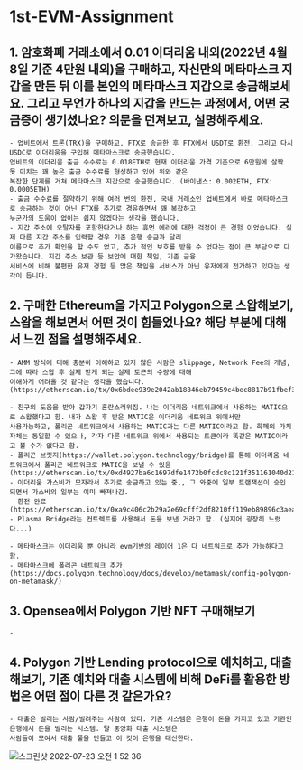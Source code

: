 # 1st-EVM-Assignment

## 1. 암호화폐 거래소에서 0.01 이더리움 내외(2022년 4월 8일 기준 4만원 내외)을 구매하고, 자신만의 메타마스크 지갑을 만든 뒤 이를 본인의 메타마스크 지갑으로 송금해보세요. 그리고 무언가 하나의 지갑을 만드는 과정에서, 어떤 궁금증이 생기셨나요? 의문을 던져보고, 설명해주세요.
    - 업비트에서 트론(TRX)을 구매하고, FTX로 송금한 후 FTX에서 USDT로 환전, 그리고 다시 USDC로 이더리움을 구입해 메타마스크로 송금했습니다.
    업비트의 이더리움 출금 수수료는 0.018ETH로 현재 이더리움 가격 기준으로 6만원에 살짝 못 미치는 꽤 높은 출금 수수료를 형성하고 있어 위와 같은
    복잡한 단계를 거쳐 메타마스크 지갑으로 송금했습니다. (바이낸스: 0.002ETH, FTX: 0.0005ETH)
    - 출금 수수료를 절약하기 위해 여러 번의 환전, 국내 거래소인 업비트에서 바로 메타마스크로 송금하는 것이 아닌 FTX를 추가로 경유하면서 꽤 복잡하고
    누군가의 도움이 없이는 쉽지 않겠다는 생각을 했습니다.
    - 지갑 주소에 오탈자를 포함한다거나 하는 휴먼 에러에 대한 걱정이 큰 경험 이었습니다. 실제 다른 지갑 주소를 입력할 경우 기존 은행 송금과 달리
    이름으로 추가 확인을 할 수도 없고, 추가 적인 보호를 받을 수 없다는 점이 큰 부담으로 다가왔습니다. 지갑 주소 보관 등 보안에 대한 책임, 기존 금융
    서비스에 비해 불편한 유저 경험 등 많은 책임을 서비스가 아닌 유저에게 전가하고 있다는 생각이 듭니다.

## 2. 구매한 Ethereum을 가지고 Polygon으로 스왑해보기, 스왑을 해보면서 어떤 것이 힘들었나요? 해당 부분에 대해서 느낀 점을 설명해주세요.
    - AMM 방식에 대해 충분히 이해하고 있지 않은 사람은 slippage, Network Fee의 개념, 그에 따라 스왑 후 실제 받게 되는 실제 토큰의 수량에 대해
    이해하게 어려울 것 같다는 생각을 했습니다. (https://etherscan.io/tx/0x6bdee939e2042ab18846eb79459c4bec8817b91fbef36e62eb153141f78040dc)

    - 친구의 도움을 받아 갑자기 혼란스러워짐. 나는 이더리움 네트워크에서 사용하는 MATIC으로 스왑했다고 함. 내가 스왑 후 받은 MATIC은 이더리움 네트워크 위에서만
    사용가능하고, 폴리곤 네트워크에서 사용하는 MATIC과는 다른 MATIC이라고 함. 화폐의 가치 자체는 동일할 수 있으나, 각자 다른 네트워크 위에서 사용되는 토큰이라 똑같은 MATIC이라고 볼 수가 없다고 함.
    - 폴리곤 브릿지(https://wallet.polygon.technology/bridge)를 통해 이더리움 네트워크에서 폴리곤 네트워크로 MATIC을 보낼 수 있음(https://etherscan.io/tx/0xd4927ba6c1697dfe1472b0fcdc8c121f351161040d21e6f2f27c4b12cc827cc3)
    - 이더리움 가스비가 모자라서 추가로 송금하고 있는 중,, 그 와중에 일부 트랜잭션이 승인 되면서 가스비의 일부는 이미 빠져나감.
    - 환전 완료 (https://etherscan.io/tx/0xa9c406c2b29a2e69cfff2df8210ff119eb89896c3aeaa0cc281f5ab3f048972b)
    - Plasma Bridge라는 컨트렉트를 사용해서 돈을 보낸 거라고 함. (심지어 굉장히 느렸다...)

    - 메타마스크는 이더리움 뿐 아니라 evm기반의 레이어 1은 다 네트워크로 추가 가능하다고 함.
    - 메타마스크에 폴리곤 네트워크 추가 (https://docs.polygon.technology/docs/develop/metamask/config-polygon-on-metamask/)

## 3. Opensea에서 Polygon 기반 NFT 구매해보기

    -

## 4. Polygon 기반 Lending protocol으로 예치하고, 대출해보기, 기존 예치와 대출 시스템에 비해 DeFi를 활용한 방법은 어떤 점이 다른 것 같은가요?
    - 대출은 빌리는 사람/빌려주는 사람이 있다. 기존 시스템은 은행이 돈을 가지고 있고 기관인 은행에서 돈을 빌리는 시스템. 탈 중앙화 대출 시스템은
    사람들이 모여서 대출 풀을 만들고 이 것이 은행을 대신한다.
    
![스크린샷 2022-07-23 오전 1 52 36](https://user-images.githubusercontent.com/109791358/180497817-6ac758a2-1168-4de9-bd94-605254c590a1.png)

    
